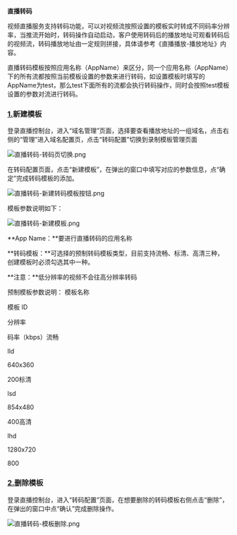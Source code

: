 **直播转码**

视频直播服务支持转码功能，可以对视频流按照设置的模板实时转成不同码率分辨率，当推流开始时，转码操作自动启动，客户使用转码后的播放地址可观看转码后的视频流，转码播放地址由一定规则拼接，具体请参考《直播播放-播放地址》内容。

直播转码模板按照应用名称（AppName）来区分，同一个应用名称（AppName）下的所有流都按照当前模板设置的参数来进行转码，如设置模板时填写的AppName为test，那么test下面所有的流都会执行转码操作，同时会按照test模板设置的参数对流进行转码。

### [**1.**]()**新建模板**

登录直播控制台，进入“域名管理”页面，选择要查看播放地址的一组域名，点击右侧的“管理”进入域名配置页，点击“转码配置”切换到录制模板管理页面

![直播转码-转码页切换.png](https://img1.jcloudcs.com/cms/91a0fc9a-651f-461b-8933-390b8b029b4820180410152137.png)

在转码配置页面，点击“新建模板”，在弹出的窗口中填写对应的参数信息，点“确定”完成转码模板的添加。

![直播转码-新建转码模板按钮.png](https://img1.jcloudcs.com/cms/4591a383-7b9a-4c39-b9db-44001c0d2d1b20180410152152.png)

模板参数说明如下：

![直播转码-新建模板.png](https://img1.jcloudcs.com/cms/b428e969-e1f0-4dfc-89ec-eb8891da8b1220180410152618.png)

**App Name：**要进行直播转码的应用名称

**转码模板：**可选择的预制转码模板类型，目前支持流畅、标清、高清三种，创建模板时必须勾选其中一种。

**注意：**低分辨率的视频不会往高分辨率转码

预制模板参数说明：
模板名称

模板 ID

分辨率

码率（kbps）流畅

lld

640x360

200标清

lsd

854x480

400高清

lhd

1280x720

800

### []()

### [**2.**]()**删除模板**

登录直播控制台，进入“转码配置”页面，在想要删除的转码模板右侧点击“删除”，在弹出的窗口中点“确认”完成删除操作。

![直播转码-模板删除.png](https://img1.jcloudcs.com/cms/e4d1d681-867e-4edb-b94e-bb8f4c9a882620180410152940.png)